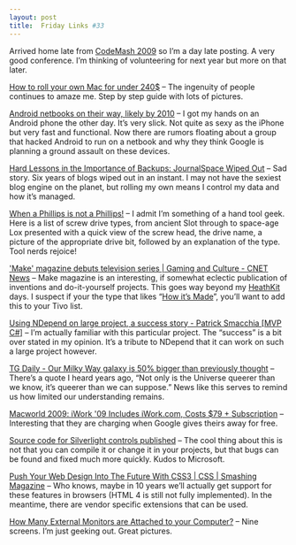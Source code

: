 ```yaml
---
layout: post
title:  Friday Links #33
---
```

Arrived home late from [CodeMash 2009](http://codemash.org/) so I’m a day late posting. A very good conference. I’m thinking of volunteering for next year but more on that later.

[How to roll your own Mac for under 240$](http://www.uselessninjas.com/guides/msiwindosx/) – The ingenuity of people continues to amaze me. Step by step guide with lots of pictures.

[Android netbooks on their way, likely by 2010](http://venturebeat.com/2009/01/01/android-netbooks-on-their-way-likely-by-2010/) – I got my hands on an Android phone the other day. It’s very slick. Not quite as sexy as the iPhone but very fast and functional. Now there are rumors floating about a group that hacked Android to run on a netbook and why they think Google is planning a ground assault on these devices.

[Hard Lessons in the Importance of Backups: JournalSpace Wiped Out](http://lifehacker.com/5122848/hard-lessons-in-the-importance-of-backups-journalspace-wiped-out) – Sad story. Six years of blogs wiped out in an instant. I may not have the sexiest blog engine on the planet, but rolling my own means I control my data and how it’s managed.

[When a Phillips is not a Phillips!](http://www.instructables.com/id/When_a_Phillips_is_not_a_Phillips/) – I admit I’m something of a hand tool geek. Here is a list of screw drive types, from ancient Slot through to space-age Lox presented with a quick view of the screw head, the drive name, a picture of the appropriate drive bit, followed by an explanation of the type. Tool nerds rejoice!

['Make' magazine debuts television series | Gaming and Culture - CNET News](http://news.cnet.com/8301-13772_3-10130544-52.html?part=rss&subj=news&tag=2547-1_3-0-5) – Make magazine is an interesting, if somewhat eclectic publication of inventions and do-it-yourself projects. This goes way beyond my [HeathKit](http://www.heathkit.com/) days. I suspect if your the type that likes “[How it’s Made](http://science.discovery.com/fansites/howitsmade/howitsmade.html)”, you’ll want to add this to your Tivo list.

[Using NDepend on large project, a success story - Patrick Smacchia [MVP C#]](http://codebetter.com/blogs/patricksmacchia/archive/2009/01/04/using-ndepend-on-large-project-a-success-story.aspx) – I’m actually familiar with this particular project. The “success” is a bit over stated in my opinion. It’s a tribute to NDepend that it can work on such a large project however.

[TG Daily - Our Milky Way galaxy is 50% bigger than previously thought](http://www.tgdaily.com/html_tmp/content-view-40850-113.html) – There’s a quote I heard years ago, “Not only is the Universe queerer than we know, it’s queerer than we can suppose.” News like this serves to remind us how limited our understanding remains.

[Macworld 2009: iWork '09 Includes iWork.com, Costs $79 + Subscription](http://i.gizmodo.com/5124555/apple-sends-iwork-to-the-clouds-introduces-iworkcom) – Interesting that they are charging when Google gives theirs away for free.

[Source code for Silverlight controls published](http://timheuer.com/blog/archive/2009/01/08/silverlight-controls-source-code-released.aspx) – The cool thing about this is not that you can compile it or change it in your projects, but that bugs can be found and fixed much more quickly. Kudos to Microsoft.

[Push Your Web Design Into The Future With CSS3 | CSS | Smashing Magazine](http://www.smashingmagazine.com/2009/01/08/push-your-web-design-into-the-future-with-css3/) – Who knows, maybe in 10 years we’ll actually get support for these features in browsers (HTML 4 is still not fully implemented). In the meantime, there are vendor specific extensions that can be used.

[How Many External Monitors are Attached to your Computer?](http://www.labnol.org/gadgets/external-monitor-attached-to-computer/6445/) – Nine screens. I’m just geeking out. Great pictures. 
